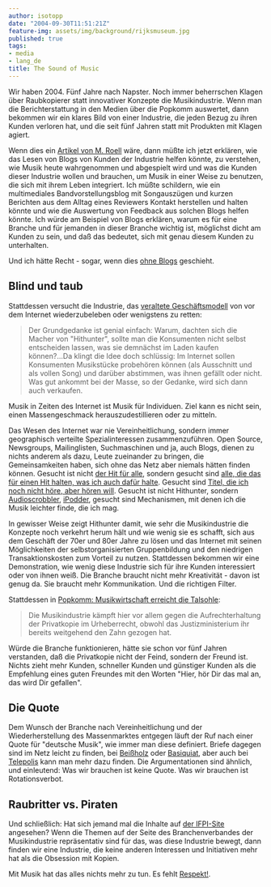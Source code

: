 ```yaml
---
author: isotopp
date: "2004-09-30T11:51:21Z"
feature-img: assets/img/background/rijksmuseum.jpg
published: true
tags:
- media
- lang_de
title: The Sound of Music
---
```

Wir haben 2004. Fünf Jahre nach Napster. Noch immer beherrschen Klagen über Raubkopierer statt innovativer Konzepte die Musikindustrie. Wenn man die Berichterstattung in den Medien über die Popkomm auswertet, dann bekommen wir ein klares Bild von einer Industrie, die jeden Bezug zu ihren Kunden verloren hat, und die seit fünf Jahren statt mit Produkten mit Klagen agiert.

Wenn dies ein [Artikel von M. Roell](http://www.roell.net/weblog/archiv/2004/09/29/weblogs_in_der_krisenkommunikation_kryptonite.shtml) wäre, dann müßte ich jetzt erklären, wie das Lesen von Blogs von Kunden der Industrie helfen könnte, zu verstehen, wie Musik heute wahrgenommen und abgespielt wird und was die Kunden dieser Industrie wollen und brauchen, um Musik in einer Weise zu benutzen, die sich mit ihrem Leben integriert. Ich müßte schildern, wie ein multimediales Bandvorstellungsblog mit Songauszügen und kurzen Berichten aus dem Alltag eines Reviewers Kontakt herstellen und halten könnte und wie die Auswertung von Feedback aus solchen Blogs helfen könnte. Ich würde am Beispiel von Blogs erklären, warum es für eine Branche und für jemanden in dieser Branche wichtig ist, möglichst dicht am Kunden zu sein, und daß das bedeutet, sich mit genau diesem Kunden zu unterhalten. 

Und ich hätte Recht - sogar, wenn dies [ohne Blogs](http://www.cluetrain.com/) geschieht. 

## Blind und taub

Stattdessen versucht die Industrie, das  [veraltete Geschäftsmodell](http://www.spiegel.de/netzwelt/netzkultur/0,1518,320587,00.html) von vor dem Internet wiederzubeleben oder wenigstens zu retten: 

> Der Grundgedanke ist genial einfach: Warum, dachten sich die Macher von "Hithunter", sollte man die Konsumenten nicht selbst entscheiden lassen, was sie demnächst im Laden kaufen können?...Da klingt die Idee doch schlüssig: Im Internet sollen Konsumenten Musikstücke probehören können (als Ausschnitt und als vollen Song) und darüber abstimmen, was ihnen gefällt oder nicht. Was gut ankommt bei der Masse, so der Gedanke, wird sich dann auch verkaufen.

Musik in Zeiten des Internet ist Musik für Individuen. Ziel kann es nicht sein, einen Massengeschmack herauszudestillieren oder zu mitteln. 

Das Wesen des Internet war nie Vereinheitlichung, sondern immer geographisch verteilte Spezialinteressen zusammenzuführen. Open Source, Newsgroups, Mailinglisten, Suchmaschinen und ja, auch Blogs, dienen zu nichts anderem als dazu, Leute zueinander zu bringen, die Gemeinsamkeiten haben, sich ohne das Netz aber niemals hätten finden können. Gesucht ist nicht  [der Hit für alle](http://www.kleinreport.ch/meld.phtml?id=18125), sondern gesucht sind [alle, die das für einen Hit halten, was ich auch dafür halte](http://www.audioscrobbler.com/user/Azundris/network/). Gesucht sind [Titel, die ich noch nicht höre, aber hören will](http://www.audioscrobbler.com/user/Azundris/network/). Gesucht ist nicht Hithunter, sondern [Audioscrobbler](http://www.audioscrobbler.com/user/Azundris/), [iPodder](http://www.gadgetguy.de/index.php/2004/09/29/the_personal_broadcasting_revolution_is_), gesucht sind Mechanismen, mit denen ich die Musik leichter finde, die ich mag.

In gewisser Weise zeigt Hithunter damit, wie sehr die Musikindustrie die Konzepte noch verkehrt herum hält und wie wenig sie es schafft, sich aus dem Geschäft der 70er und 80er Jahre zu lösen und das Internet mit seinen Möglichkeiten der selbstorganisierten Gruppenbildung und den niedrigen Transaktionskosten zum Vorteil zu nutzen. Stattdessen bekommen wir eine Demonstration, wie wenig diese Industrie sich für ihre Kunden interessiert oder von ihnen weiß. Die Branche braucht nicht mehr Kreativität - davon ist genug da. Sie braucht mehr Kommunikation. Und die richtigen Filter.

Stattdessen in [Popkomm: Musikwirtschaft erreicht die Talsohle](http://www.heise.de/newsticker/meldung/51615): 

> Die Musikindustrie kämpft hier vor allem gegen die Aufrechterhaltung der Privatkopie im Urheberrecht, obwohl das Justizministerium ihr bereits weitgehend den Zahn gezogen hat.

Würde die Branche funktionieren, hätte sie schon vor fünf Jahren verstanden, daß die Privatkopie nicht der Feind, sondern der Freund ist. Nichts zieht mehr Kunden, schneller Kunden und günstiger Kunden als die Empfehlung eines guten Freundes mit den Worten "Hier, hör Dir das mal an, das wird Dir gefallen".

## Die Quote

Dem Wunsch der Branche nach Vereinheitlichung und der Wiederherstellung des Massenmarktes entgegen läuft der Ruf nach einer Quote für "deutsche Musik", wie immer man diese definiert. Briefe dagegen sind im Netz leicht zu finden, bei [Beißholz](http://beissholz.de/pivot/artikel-671.html) oder [Basiquiat](http://www.basquiat.de/archives/143-Quoten-Musik.html), aber auch bei [Telepolis](http://www.heise.de/tp/deutsch/inhalt/glosse/18435/1.html) kann man mehr dazu finden. Die Argumentationen sind ähnlich, und einleutend: Was wir brauchen ist keine Quote. Was wir brauchen ist 
Rotationsverbot.

## Raubritter vs. Piraten

Und schließlich: Hat sich jemand mal die Inhalte auf [der IFPI-Site](http://www.ifpi.de/) angesehen? Wenn die Themen auf der Seite des Branchenverbandes der Musikindustrie repräsentativ sind für das, was diese Industrie bewegt, dann finden wir eine Industrie, die keine anderen Interessen und Initiativen mehr hat als die Obsession mit Kopien.

Mit Musik hat das alles nichts mehr zu tun. Es fehlt [Respekt!](http://www.basquiat.de/archives/144-Respect.html).
